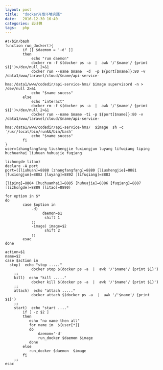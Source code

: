 ```yaml
---
layout: post
title:  "docker开发环境实践"
date:   2016-12-30 16:40
categories: 云计算
tags:   php
---
```



    #!/bin/bash
    function run_docker(){
            if [[ $daemon = '-d' ]]
            then
                echo "run daemon"
                docker rm -f $(docker ps -a  |  awk '/'$name'/ {print $1}')>/dev/null 2>&1
                docker run --name $name  -d  -p ${port[$name]}:80 -v /data1/www/laravel/cloud/$name/api-service-

    hms:/data1/www/codedir/api-service-hms/ $image supervisord -n > /dev/null 2>&1
                echo "$name sucess"
            else
                echo "interact"
                docker rm -f $(docker ps -a  |  awk '/'$name'/ {print $1}')>/dev/null 2>&1
                docker run --name $name -ti -p ${port[$name]}:80 -v /data1/www/laravel/cloud/$name/api-service-

    hms:/data1/www/codedir/api-service-hms/  $image  sh -c '/usr/local/bin/run&&/bin/bash'
                echo "$name sucess"
            fi
    }
    user=(zhangfangfang liushengjie fuxiongjun luyang lifuqiang liping huchuanhai liuhuan huhuajie fuqiang 

    lizhongde litao)
    declare -A port
    port=([liuhuan]=8888 [zhangfangfang]=8880 [liushengjie]=8881 [fuxiongjun]=8882 [luyang]=8892 [lifuqiang]=8883 

    [liping]=8884 [huchuanhai]=8885 [huhuajie]=8886 [fuqiang]=8887 [lizhongde]=8889 [litao]=8890)

    for option in $*
    do
            case $option in
                -d)
                     daemon=$1
                      shift 1
                ;;
                -image) image=$2
                      shift 2
                ;;
            esac
    done

    action=$1
    name=$2
    case $action in
      stop)  echo "stop ....."
                docker stop $(docker ps -a  |  awk '/'$name'/ {print $1}')
        ;;
        kill)  echo "kill ....."
                docker kill $(docker ps -a  |  awk '/'$name'/ {print $1}')
        ;;
        attach)  echo "attach ....."
                docker attach $(docker ps -a  |  awk '/'$name'/ {print $1}')
        ;;
        start)  echo "start ...."
            if [ -z $2 ]
            then
               echo "no name then all"
               for name in  ${user[*]}
               do
                   daemon='-d'
                   run_docker $daemon $image
               done
            else
               run_docker $daemon  $image
            fi
        ;;
    esac
